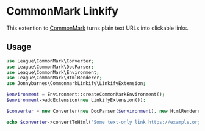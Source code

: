 # CommonMark Linkify

This extention to [CommonMark](https://commonmark.thephpleague.com) turns plain text URLs into clickable links.

## Usage

```php
use League\CommonMark\Converter;
use League\CommonMark\DocParser;
use League\CommonMark\Environment;
use League\CommonMark\HtmlRenderer;
use Jonnybarnes\CommonmarkLinkify\LinkifyExtension;

$environment = Environment::createCommonMarkEnvironment();
$environment->addExtension(new LinkifyExtension());

$converter = new Converter(new DocParser($environment), new HtmlRenderer($environment));

echo $converter->convertToHtml('Some text-only link https://example.org');
```